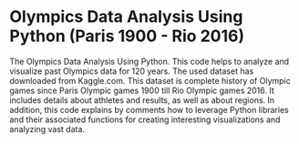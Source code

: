 # Olympics Data Analysis Using Python (Paris 1900 - Rio 2016)
The Olympics Data Analysis Using Python. This code helps to analyze and visualize past Olympics data for 120 years. The used dataset has downloaded from Kaggle.com. This dataset is complete history of Olympic games since Paris Olympic games 1900 till Rio Olympic games 2016. It includes details about athletes and results, as well as about regions. In addition, this code explains by comments how to leverage Python libraries and their associated functions for creating interesting visualizations and analyzing vast data.
